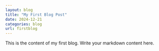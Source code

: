 ```yaml
---
layout: blog
title: "My First Blog Post"
date: 2024-12-21
categories: blog
url: firstblog
---
```


This is the content of my first blog. Write your markdown content here.
